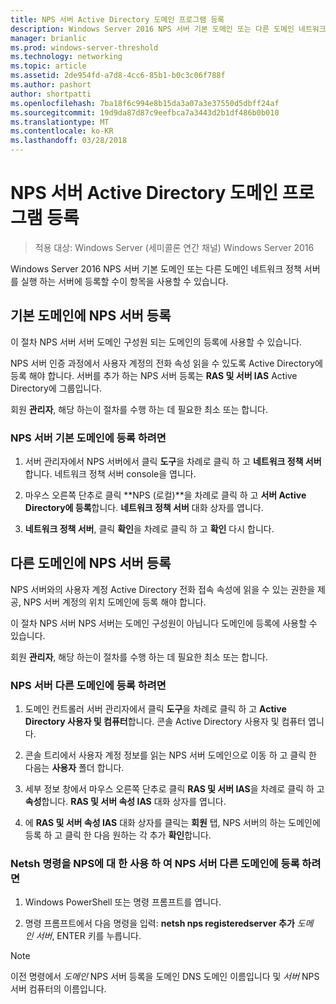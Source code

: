 ```yaml
---
title: NPS 서버 Active Directory 도메인 프로그램 등록
description: Windows Server 2016 NPS 서버 기본 도메인 또는 다른 도메인 네트워크 정책 서버를 실행 하는 서버에 등록할 수이 항목을 사용할 수 있습니다.
manager: brianlic
ms.prod: windows-server-threshold
ms.technology: networking
ms.topic: article
ms.assetid: 2de954fd-a7d8-4cc6-85b1-b0c3c06f788f
ms.author: pashort
author: shortpatti
ms.openlocfilehash: 7ba18f6c994e8b15da3a07a3e37550d5dbff24af
ms.sourcegitcommit: 19d9da87d87c9eefbca7a3443d2b1df486b0b010
ms.translationtype: MT
ms.contentlocale: ko-KR
ms.lasthandoff: 03/28/2018
---
```

# <a name="register-an-nps-server-in-an-active-directory-domain"></a>NPS 서버 Active Directory 도메인 프로그램 등록

>적용 대상: Windows Server (세미콜론 연간 채널) Windows Server 2016

Windows Server 2016 NPS 서버 기본 도메인 또는 다른 도메인 네트워크 정책 서버를 실행 하는 서버에 등록할 수이 항목을 사용할 수 있습니다.

## <a name="register-an-nps-server-in-its-default-domain"></a>기본 도메인에 NPS 서버 등록

이 절차 NPS 서버 서버 도메인 구성원 되는 도메인의 등록에 사용할 수 있습니다. 

NPS 서버 인증 과정에서 사용자 계정의 전화 속성 읽을 수 있도록 Active Directory에 등록 해야 합니다. 서버를 추가 하는 NPS 서버 등록는 **RAS 및 서버 IAS** Active Directory에 그룹입니다.

회원 **관리자**, 해당 하는이 절차를 수행 하는 데 필요한 최소 또는 합니다.

### <a name="to-register-an-nps-server-in-its-default-domain"></a>NPS 서버 기본 도메인에 등록 하려면


1. 서버 관리자에서 NPS 서버에서 클릭 **도구**을 차례로 클릭 하 고 **네트워크 정책 서버**합니다. 네트워크 정책 서버 console을 엽니다.

2. 마우스 오른쪽 단추로 클릭 **NPS (로컬)**을 차례로 클릭 하 고 **서버 Active Directory에 등록**합니다. **네트워크 정책 서버** 대화 상자를 엽니다.

3. **네트워크 정책 서버**, 클릭 **확인**을 차례로 클릭 하 고 **확인** 다시 합니다.

## <a name="register-an-nps-server-in-another-domain"></a>다른 도메인에 NPS 서버 등록

NPS 서버와의 사용자 계정 Active Directory 전화 접속 속성에 읽을 수 있는 권한을 제공, NPS 서버 계정의 위치 도메인에 등록 해야 합니다.

이 절차 NPS 서버 NPS 서버는 도메인 구성원이 아닙니다 도메인에 등록에 사용할 수 있습니다.

회원 **관리자**, 해당 하는이 절차를 수행 하는 데 필요한 최소 또는 합니다.

### <a name="to-register-an-nps-server-in-another-domain"></a>NPS 서버 다른 도메인에 등록 하려면

1. 도메인 컨트롤러 서버 관리자에서 클릭 **도구**을 차례로 클릭 하 고 **Active Directory 사용자 및 컴퓨터**합니다. 콘솔 Active Directory 사용자 및 컴퓨터 엽니다.

2. 콘솔 트리에서 사용자 계정 정보를 읽는 NPS 서버 도메인으로 이동 하 고 클릭 한 다음는 **사용자** 폴더 합니다. 

3. 세부 정보 창에서 마우스 오른쪽 단추로 클릭 **RAS 및 서버 IAS**을 차례로 클릭 하 고 **속성**합니다. **RAS 및 서버 속성 IAS** 대화 상자를 엽니다.

4. 에 **RAS 및 서버 속성 IAS** 대화 상자를 클릭는 **회원** 탭, NPS 서버의 하는 도메인에 등록 하 고 클릭 한 다음 원하는 각 추가 **확인**합니다.


### <a name="to-register-an-nps-server-in-another-domain-by-using-netsh-commands-for-nps"></a>Netsh 명령을 NPS에 대 한 사용 하 여 NPS 서버 다른 도메인에 등록 하려면

1. Windows PowerShell 또는 명령 프롬프트를 엽니다. 

2. 명령 프롬프트에서 다음 명령을 입력: **netsh nps registeredserver 추가**&nbsp;*도메인*&nbsp;*서버*, ENTER 키를 누릅니다.

>[!NOTE]
>이전 명령에서 *도메인* NPS 서버 등록을 도메인 DNS 도메인 이름입니다 및 *서버* NPS 서버 컴퓨터의 이름입니다.

